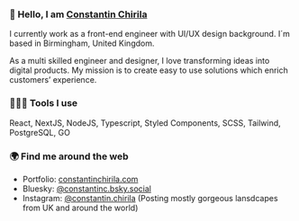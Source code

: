 ### 👋  Hello, I am [Constantin Chirila](https://constantinchirila.com)

I currently work as a front-end engineer with UI/UX design background. I´m based in Birmingham, United Kingdom.

As a multi skilled engineer and designer, I love transforming ideas into digital products. My mission is to create easy to use solutions which enrich customers’ experience.
### 👨🏻‍💻  Tools I use
React, NextJS, NodeJS, Typescript, Styled Components, SCSS, Tailwind, PostgreSQL, GO

### 🌍  Find me around the web
- Portfolio: [constantinchirila.com](https://constantinchirila.com)
- Bluesky: [@constantinc.bsky.social](https://bsky.app/profile/constantinc.bsky.social)
- Instagram: [@constantin.chirila](https://instagram.com/constantin.chirila) (Posting mostly gorgeous lansdcapes from UK and around the world)

<!--
**ConstantinChirila/ConstantinChirila** is a ✨ _special_ ✨ repository because its `README.md` (this file) appears on your GitHub profile.

Here are some ideas to get you started:

- 🔭 I’m currently working on ...
- 🌱 I’m currently learning ...
- 👯 I’m looking to collaborate on ...
- 🤔 I’m looking for help with ...
- 💬 Ask me about ...
- 📫 How to reach me: ...
- 😄 Pronouns: ...
- ⚡ Fun fact: ...
-->
